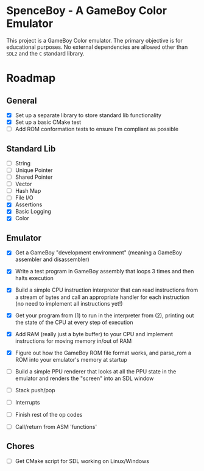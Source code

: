 # SpenceBoy - A GameBoy Color Emulator

This project is a GameBoy Color emulator. The primary objective is for
educational purposes. No external dependencies are allowed other than `SDL2` and
the `C` standard library.

# Roadmap

## General 

- [x] Set up a separate library to store standard lib functionality
- [x] Set up a basic CMake test 
- [ ] Add ROM conformation tests to ensure I'm compliant as possible

## Standard Lib

- [ ] String
- [ ] Unique Pointer
- [ ] Shared Pointer
- [ ] Vector
- [ ] Hash Map
- [ ] File I/O
- [x] Assertions
- [x] Basic Logging
- [x] Color

## Emulator

- [X] Get a GameBoy "development environment" (meaning a GameBoy assembler and disassembler)
- [X] Write a test program in GameBoy assembly that loops 3 times and then halts execution
- [x] Build a simple CPU instruction interpreter that can read instructions from a stream of bytes and call an appropriate handler for each instruction (no need to implement all instructions yet!)
- [x] Get your program from (1) to run in the interpreter from (2), printing out the state of the CPU at every step of execution
- [x] Add RAM (really just a byte buffer) to your CPU and implement instructions for moving memory in/out of RAM
- [x] Figure out how the GameBoy ROM file format works, and parse_rom a ROM into your emulator's memory at startup
- [ ] Build a simple PPU renderer that looks at all the PPU state in the emulator and renders the "screen" into an SDL window

- [ ] Stack push/pop
- [ ] Interrupts
- [ ] Finish rest of the op codes
- [ ] Call/return from ASM 'functions'

## Chores

- [ ] Get CMake script for SDL working on Linux/Windows
